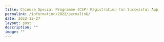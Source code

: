 ```yaml
---
title: Chinese Special Programme (CSP) Registration for Successful Applicants
permalink: /information/2022/permalink/
date: 2022-12-27
layout: post
description: ""
image: ""
---
```

